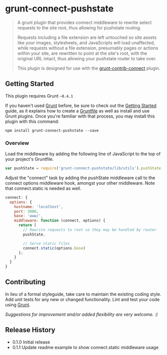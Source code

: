 # grunt-connect-pushstate

> A grunt plugin that provides connect middleware to rewrite select requests to the site root, thus allowing for pushstate routing.
>
> Requests including a file extension are left untouched so site assets like your images, stylesheets, and JavaScripts will load unaffected, while requests without a file extension, presumably pages or actions within your site, are rewritten to point at the site's root, with the original URL intact, thus allowing your pushstate router to take over.
> 
> This plugin is designed for use with the [grunt-contrib-connect](https://github.com/gruntjs/grunt-contrib-connect) plugin.

## Getting Started
This plugin requires Grunt `~0.4.1`

If you haven't used [Grunt](http://gruntjs.com/) before, be sure to check out the [Getting Started](http://gruntjs.com/getting-started) guide, as it explains how to create a [Gruntfile](http://gruntjs.com/sample-gruntfile) as well as install and use Grunt plugins. Once you're familiar with that process, you may install this plugin with this command:

```shell
npm install grunt-connect-pushstate --save
```

### Overview

Load the middleware by adding the following line of JavaScript to the top of your project's Gruntfile.

```js
var pushState = require('grunt-connect-pushstate/lib/utils').pushState;
```

Adjust the "connect" task by adding the pushState middleware call to the connect options middleware hook, amongst your other middleware. Note that connect.static is needed as well.

```js
connect: {
  options: {
    hostname: 'localhost',
    port: 3000,
    base: 'www/',
    middleware: function (connect, options) {
      return [
        // Rewrite requests to root so they may be handled by router
        pushState,

        // Serve static files
        connect.static(options.base)
      ];
    }
  }
}
```

## Contributing
In lieu of a formal styleguide, take care to maintain the existing coding style. Add unit tests for any new or changed functionality. Lint and test your code using [Grunt](http://gruntjs.com/).

*Suggestions for improvement and/or added flexibility are very welcome. :)*

## Release History
- 0.1.0 Initial release
- 0.1.1 Update readme example to show connect.static middleware usage
